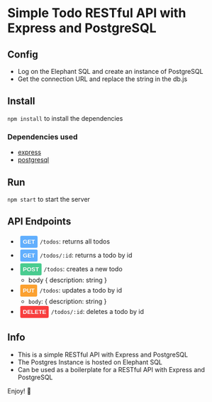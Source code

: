 # Simple Todo RESTful API with Express and PostgreSQL

## Config
- Log on the Elephant SQL and create an instance of PostgreSQL
- Get the connection URL and replace the string in the db.js

## Install
`npm install` to install the dependencies

### Dependencies used
- [express](https://expressjs.com/)
- [postgresql](https://node-postgres.com/)


## Run
`npm start` to start the server

## API Endpoints
- <button style="
    color: white; 
    background-color: #61affe;
    border-radius: 3px;
    outline: none;
    border: 0;
    padding: 6px;
    margin: 2px 5px;
    font-weight: 700;
    text-align: center;
    text-shadow: 0 1px 0 rgb(0 0 0 / 10%); 
  ">
    GET
  </button>`/todos`: returns all todos
- <button style="
    color: white; 
    background-color: #61affe;
    border-radius: 3px;
    outline: none;
    border: 0;
    padding: 6px;
    margin: 2px 5px;
    font-weight: 700;
    text-align: center;
    text-shadow: 0 1px 0 rgb(0 0 0 / 10%); 
  ">
    GET
  </button>`/todos/:id`: returns a todo by id
- <button style="
    color: white; 
    background-color: #49cc90;
    border-radius: 3px;
    outline: none;
    border: 0;
    padding: 6px;
    margin: 2px 5px;
    font-weight: 700;
    text-align: center;
    text-shadow: 0 1px 0 rgb(0 0 0 / 10%); 
  ">
    POST
  </button>`/todos`: creates a new todo
    - body { description: string }
- <button style="
    color: white; 
    background-color: #fca130;
    border-radius: 3px;
    outline: none;
    border: 0;
    padding: 6px;
    margin: 2px 5px;
    font-weight: 700;
    text-align: center;
    text-shadow: 0 1px 0 rgb(0 0 0 / 10%); 
  ">
    PUT
  </button>`/todos`: updates a todo by id
    - `body`: { description: string }
- <button style="
    color: white; 
    background-color: #f93e3e;
    border-radius: 3px;
    outline: none;
    border: 0;
    padding: 6px;
    margin: 2px 5px;
    font-weight: 700;
    text-align: center;
    text-shadow: 0 1px 0 rgb(0 0 0 / 10%); 
  ">
    DELETE
  </button>`/todos/:id`: deletes a todo by id

## Info
- This is a simple RESTful API with Express and PostgreSQL
- The Postgres Instance is hosted on Elephant SQL
- Can be used as a boilerplate for a RESTful API with Express and PostgreSQL

Enjoy! 🎉